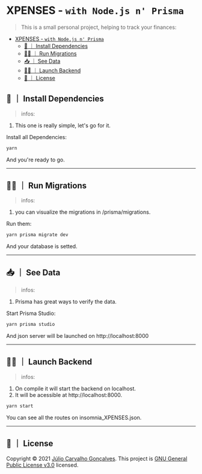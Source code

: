 # XPENSES - `with Node.js n' Prisma`

> This is a small personal project, helping to track your finances:

- [XPENSES - `with Node.js n' Prisma`](#xpenses---with-nodejs-n-prisma)
  - [🔨 ｜ Install Dependencies](#--install-dependencies)
  - [🏃‍♂️ ｜ Run Migrations](#️--run-migrations)
  - [📥 ｜ See Data](#--see-data)
  - [👨‍💻 ｜ Launch Backend](#--launch-backend)
  - [📝 ｜ License](#--license)

## 🔨 ｜ Install Dependencies

> infos:

1. This one is really simple, let's go for it.

Install all Dependencies:

```sh
yarn
```

And you're ready to go.

---

## 🏃‍♂️ ｜ Run Migrations

> infos:

1. you can visualize the migrations in /prisma/migrations.

Run them:

```sh
yarn prisma migrate dev
```

And your database is setted.

---

## 📥 ｜ See Data

> infos:

1. Prisma has great ways to verify the data.

Start Prisma Studio:

```sh
yarn prisma studio
```

And json server will be launched on http://localhost:8000

---

## 👨‍💻 ｜ Launch Backend

> infos:

1. On compile it will start the backend on localhost.
2. It will be acessible at http://localhost:8000.

```sh
yarn start
```

You can see all the routes on insomnia_XPENSES.json.

---

## 📝 ｜ License

Copyright © 2021 [Júlio Carvalho Gonçalves](https://github.com/ImaKrp).
This project is [GNU General Public License v3.0](https://github.com/ImaKrp/XPENSES-BACKEND/blob/master/LICENSE) licensed.
